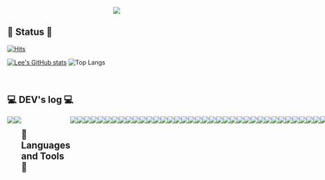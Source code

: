 <!-- ### Hi there 👋 -->


<p align="center">
  <img src="https://capsule-render.vercel.app/api?type=waving&color=timeGradient&text=Welcome%20to%20JungEun's%20GitHub%20👋&animation=twinkling&fontSize=35&fontAlignY=40&fontAlign=65&height=250">
</p>

## 🐾 Status 🐾
[![Hits](https://hits.seeyoufarm.com/api/count/incr/badge.svg?url=https%3A%2F%2Fgithub.com%2Fdmsalsgus&count_bg=%23F39BE7&title_bg=%23F39BE7&icon=smugmug.svg&icon_color=%23F0F635&title=HITS&edge_flat=false)](https://hits.seeyoufarm.com)

[![Lee's GitHub stats](https://github-readme-stats.vercel.app/api?username=dmsalsgus&theme=gruvbox_light&show_icons=true&count_private=true)]() 
![Top Langs](https://github-readme-stats.vercel.app/api/top-langs/?username=dmsalsgus&theme=moltack&layout=compact)
<br>
<br>
<br>


## 💻 DEV's log 💻
<div style="display:flex; flex-direction:row;">
    <a href="https://je-118.tistory.com">
        <img src="https://img.shields.io/badge/Tistory-000000?style=for-the-badge&logo=Tistory&logoColor=white"> 
    </a>
    <a href="포트폴리오 주소">
        <img src="https://img.shields.io/badge/Portfolio-FF3366?style=for-the-badge&logo=adafruit&logoColor=white">
    </a>

<!--
[![Tistory's Card](https://github-readme-tistory-card.vercel.app/api?name=je-118&theme=default)](https://je-118.tistory.com)
</div><br>
-->
<br>
<br>
<br>


## 🔨 Languages and Tools 🔨
<div style="display:flex; flex-direction:row;">
	<img src="https://img.shields.io/badge/Java-ED8B00?style=flat-square&logo=Java&logoColor=white">
	<img src="https://img.shields.io/badge/C-A8B9CC?style=flat-square&logo=C&logoColor=black">
	<img src="https://img.shields.io/badge/C++-00599C?style=flat-square&logo=c%2B%2B&logoColor=white">
	<img src="https://img.shields.io/badge/Python-3776AB?style=flat-square&logo=python&logoColor=white">
	<img src="https://img.shields.io/badge/HTML5-E34F26?style=flat-square&logo=HTML5&logoColor=white">
	<img src="https://img.shields.io/badge/CSS3-1572B6?style=flat-square&logo=CSS3&logoColor=white">
	<img src="https://img.shields.io/badge/JavaScript-F7DF1E?style=flat-square&logo=JavaScript&logoColor=black">
	<img src="https://img.shields.io/badge/jQuery-0769AD?style=flat-square&logo=jQuery&logoColor=white">
	<img src="https://img.shields.io/badge/JSP-007396?style=flat-square&logo=java&logoColor=white">
	<img src="https://img.shields.io/badge/jSoup-51C8FA?style=flat-square&logo=Java&logoColor=white">
	<img src="https://img.shields.io/badge/Selenium-43B02A?style=flat-square&logo=Selenium&logoColor=white">
	<br>
 	<img src="https://img.shields.io/badge/MySQL-4479A1?style=flat-square&logo=MySQL&logoColor=white">
	<img src="https://img.shields.io/badge/Oracle-F80000?style=flat-square&logo=Oracle&logoColor=white">
	<img src="https://img.shields.io/badge/Kotlin-0095D5?&style=flat-square&logo=kotlin&logoColor=white">
	<img src="https://img.shields.io/badge/Shell_Script-121011?style=flat-square&logo=gnu-bash&logoColor=white">
	<img src="https://img.shields.io/badge/MyBatis-000000?style=flat-square&logo=mybatis&logoColor=white">
	<img src="https://img.shields.io/badge/JDBC-000000?style=flat-square&logo=Java&logoColor=white">
 	<img src="https://img.shields.io/badge/R-276DC3?style=flat-square&logo=R&logoColor=white">
 	<br>
	<img src="https://img.shields.io/badge/Spring-6DB33F?style=flat-square&logo=spring&logoColor=white">
  	<img src="https://img.shields.io/badge/Spring%20Boot-6DB33F?style=flat-square&logo=Spring%20Boot&logoColor=white">
   	<img src="https://img.shields.io/badge/bootstrap-7952B3?style=flat-square&logo=bootstrap&logoColor=white">
    	<img src="https://img.shields.io/badge/Eclipse-2C2255?style=flat-square&logo=eclipse&logoColor=white">
     	<img src="https://img.shields.io/badge/VSCODE-007ACC?style=flat-square&logo=VisualStudioCode&logoColor=white">
      	<img src="https://img.shields.io/badge/DBeaver-CC6699?style=flat-square&logo=DBeaver&logoColor=white">
       	<img src="https://img.shields.io/badge/Kibana-005571?style=flat-square&logo=Kibana&logoColor=white">
	<img src="https://img.shields.io/badge/Elastic_Search-005571?style=flat-square&logo=elasticsearch&logoColor=white">
	<img src="https://img.shields.io/badge/Android_Studio-3DDC84?style=flat-square&logo=android-studio&logoColor=white">
	<img src="https://img.shields.io/badge/Visual_Studio-5C2D91?style=flat-square&logo=visual%20studio&logoColor=white">
	<img src="https://img.shields.io/badge/linux-FCC624?style=flat-square&logo=linux&logoColor=black">
	<img src="https://img.shields.io/badge/WSL-0a97f5?style=flat-square&logo=linux&logoColor=white">
	<br>
	<img src="https://img.shields.io/badge/Windows%2010-0078D6?style=flat-square&logo=windows10&logoColor=white">
	<img src="https://img.shields.io/badge/Apache%20Tomcat-F8DC75?style=flat-square&logo=apachetomcat&logoColor=black">
 	<img src="https://img.shields.io/badge/Amazon%20EC2-FF9900?style=flat-square&logo=amazonec2&logoColor=white">
	<img src="https://img.shields.io/badge/AWS-232F3E?style=flat-square&logo=Amazon%20AWS&logoColor=white">
	<img src="https://img.shields.io/badge/Ubuntu-E95420?style=flat-square&logo=ubuntu&logoColor=white">
	<img src="https://img.shields.io/badge/Sourcetree-0052CC?style=flat-square&logo=sourcetree&logoColor=white">
	<img src="https://img.shields.io/badge/Git-F05032?style=flat-square&logo=Git&logoColor=white">
	<img src="https://img.shields.io/badge/GitHub-100000?style=flat-square&logo=github&logoColor=white">
	<img src="https://img.shields.io/badge/Android-3DDC84?style=flat-square&logo=android&logoColor=white">
 	<br>  
</div>
<br>


<!--
**dmsalsgus/dmsalsgus** is a ✨ _special_ ✨ repository because its `README.md` (this file) appears on your GitHub profile.

Here are some ideas to get you started:

- 🔭 I’m currently working on ...
- 🌱 I’m currently learning ...
- 👯 I’m looking to collaborate on ...
- 🤔 I’m looking for help with ...
- 💬 Ask me about ...
- 📫 How to reach me: ...
- 😄 Pronouns: ...
- ⚡ Fun fact: ...
-->
